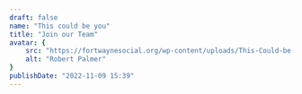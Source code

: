```yaml
---
draft: false
name: "This could be you"
title: "Join our Team"
avatar: {
    src: "https://fortwaynesocial.org/wp-content/uploads/This-Could-be-you.jpg",
    alt: "Robert Palmer"
}
publishDate: "2022-11-09 15:39"
---
```

